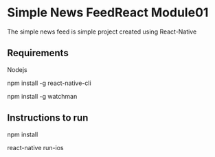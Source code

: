 # Simple News FeedReact Module01
The simple news feed is simple project created using React-Native 

## Requirements
Nodejs

npm install -g react-native-cli

npm install -g watchman


## Instructions to run

npm install 

react-native run-ios

